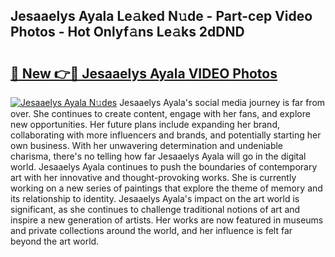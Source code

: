 ## Jesaaelys Ayala Le𝚊ked N𝚞de - Part-cep Video Photos - Hot Onlyf𝚊ns Le𝚊ks 2dDND

# <h2><a href="http://ab34416.deff.icu/?id=Jesaaelys+Ayala">🔗 New 👉🔴 Jesaaelys Ayala VIDEO Photos</a></h2>

[![Jesaaelys Ayala N𝚞des](https://i.imgur.com/rIISA9y.gif)](http://ab34416.deff.icu/?id=Jesaaelys+Ayala)
Jesaaelys Ayala's social media journey is far from over. She continues to create content, engage with her fans, and explore new opportunities. Her future plans include expanding her brand, collaborating with more influencers and brands, and potentially starting her own business. With her unwavering determination and undeniable charisma, there's no telling how far Jesaaelys Ayala will go in the digital world. Jesaaelys Ayala continues to push the boundaries of contemporary art with her innovative and thought-provoking works. She is currently working on a new series of paintings that explore the theme of memory and its relationship to identity. Jesaaelys Ayala's impact on the art world is significant, as she continues to challenge traditional notions of art and inspire a new generation of artists. Her works are now featured in museums and private collections around the world, and her influence is felt far beyond the art world.
